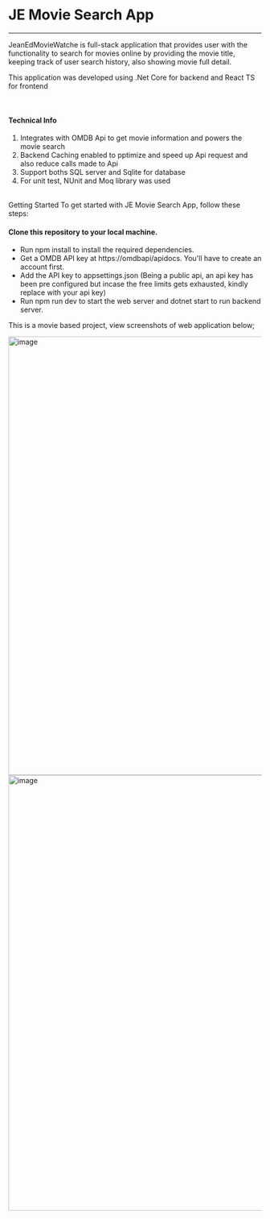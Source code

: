 <h1>JE Movie Search App</h1>
<hr />
<p>JeanEdMovieWatche is full-stack application that provides user with the functionality to search for movies online by providing the movie title, keeping track of user search history, 
also showing movie full detail.</p>
<p>This application was developed using .Net Core for backend and React TS for frontend</p>
<br />
<h4>Technical Info</h4>
<ol>
  <li>Integrates with OMDB Api to get movie information and powers the movie search</li>
  <li>Backend Caching enabled to pptimize and speed up Api request and also reduce calls made to Api</li>
  <li>Support boths SQL server and Sqlite for database</li>
  <li>For unit test, NUnit and Moq library was used</li>
</ol>
<br />
Getting Started
To get started with JE Movie Search App, follow these steps:

<h4>Clone this repository to your local machine.</h4>
<ul>
  <li>Run npm install to install the required dependencies.</li>
  <li>Get a OMDB API key at https://omdbapi/apidocs. You'll have to create an account first.</li>
  <li>Add the API key to appsettings.json (Being a public api, an api key has been pre configured but incase the free limits gets exhausted, kindly replace with your api key)</li>
  <li>Run npm run dev to start the web server and dotnet start to run backend server.</li>
</ul>

This is a movie based project, view screenshots of web application below;

<img width="1343" height="871" alt="image" src="https://github.com/user-attachments/assets/4ff48156-817e-41d1-b1cb-b9d5f3e5f986" />
<img width="1329" height="865" alt="image" src="https://github.com/user-attachments/assets/7a8b9f4e-6636-46e9-b11b-447870b225d2" />

